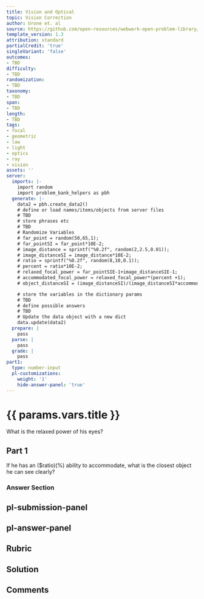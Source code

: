 ```yaml
---
title: Vision and Optical
topic: Vision Correction
author: Urone et. al
source: https://github.com/open-resources/webwork-open-problem-library/tree/master/Contrib/BrockPhysics/College_Physics_Urone/26.Vision_and_Optical/26-02.Vision_Correction/NU_U17_26_02_010.pg
template_version: 1.3
attribution: standard
partialCredit: 'true'
singleVariant: 'false'
outcomes:
- TBD
difficulty:
- TBD
randomization:
- TBD
taxonomy:
- TBD
span:
- TBD
length:
- TBD
tags:
- focal
- geometric
- law
- light
- optics
- ray
- vision
assets: ''
server:
  imports: |-
    import random
    import problem_bank_helpers as pbh
  generate: |-
    data2 = pbh.create_data2()
    # define or load names/items/objects from server files
    # TBD
    # store phrases etc
    # TBD
    # Randomize Variables
    # far_point = random(50,65,1);
    # far_pointSI = far_point*10E-2;
    # image_distance = sprintf("%0.2f", random(2,2.5,0.01));
    # image_distanceSI = image_distance*10E-2;
    # ratio = sprintf("%0.2f", random(8,10,0.1));
    # percent = ratio*10E-2;
    # relaxed_focal_power = far_pointSIE-1+image_distanceSIE-1;
    # accommodated_focal_power = relaxed_focal_power*(percent +1);
    # object_distanceSI = (image_distanceSI)/(image_distanceSI*accommodated_focal_power-1);

    # store the variables in the dictionary params
    # TBD
    # define possible answers
    # TBD
    # Update the data object with a new dict
    data.update(data2)
  prepare: |
    pass
  parse: |
    pass
  grade: |
    pass
part1:
  type: number-input
  pl-customizations:
    weight: '1'
    hide-answer-panel: 'true'
---
```


# {{ params.vars.title }} 


What is the relaxed power of his eyes?

## Part 1 
If he has an ($ratio)(%) ability to accommodate, what is the closest object he can see clearly? 


 ### Answer Section


## pl-submission-panel 


## pl-answer-panel 


## Rubric 


## Solution 


## Comments 


